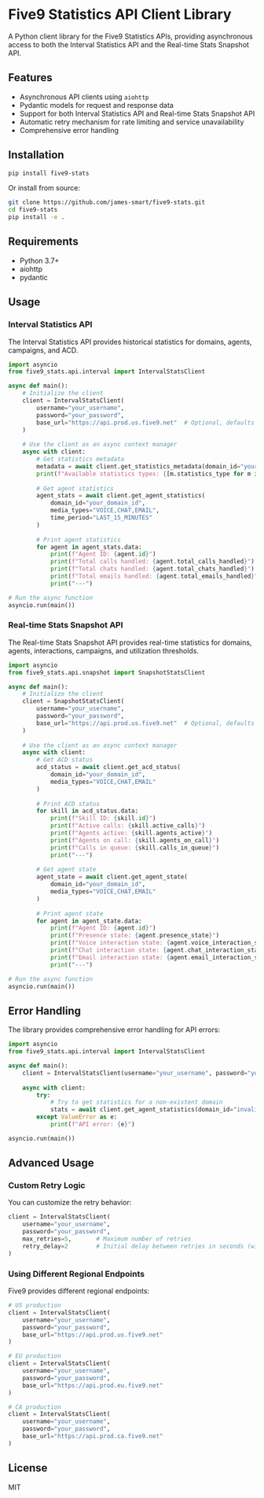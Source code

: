 # Five9 Statistics API Client Library

A Python client library for the Five9 Statistics APIs, providing asynchronous access to both the Interval Statistics API and the Real-time Stats Snapshot API.

## Features

- Asynchronous API clients using `aiohttp`
- Pydantic models for request and response data
- Support for both Interval Statistics API and Real-time Stats Snapshot API
- Automatic retry mechanism for rate limiting and service unavailability
- Comprehensive error handling

## Installation

```bash
pip install five9-stats
```

Or install from source:

```bash
git clone https://github.com/james-smart/five9-stats.git
cd five9-stats
pip install -e .
```

## Requirements

- Python 3.7+
- aiohttp
- pydantic

## Usage

### Interval Statistics API

The Interval Statistics API provides historical statistics for domains, agents, campaigns, and ACD.

```python
import asyncio
from five9_stats.api.interval import IntervalStatsClient

async def main():
    # Initialize the client
    client = IntervalStatsClient(
        username="your_username",
        password="your_password",
        base_url="https://api.prod.us.five9.net"  # Optional, defaults to US production
    )
    
    # Use the client as an async context manager
    async with client:
        # Get statistics metadata
        metadata = await client.get_statistics_metadata(domain_id="your_domain_id")
        print(f"Available statistics types: {[m.statistics_type for m in metadata.items]}")
        
        # Get agent statistics
        agent_stats = await client.get_agent_statistics(
            domain_id="your_domain_id",
            media_types="VOICE,CHAT,EMAIL",
            time_period="LAST_15_MINUTES"
        )
        
        # Print agent statistics
        for agent in agent_stats.data:
            print(f"Agent ID: {agent.id}")
            print(f"Total calls handled: {agent.total_calls_handled}")
            print(f"Total chats handled: {agent.total_chats_handled}")
            print(f"Total emails handled: {agent.total_emails_handled}")
            print("---")

# Run the async function
asyncio.run(main())
```

### Real-time Stats Snapshot API

The Real-time Stats Snapshot API provides real-time statistics for domains, agents, interactions, campaigns, and utilization thresholds.

```python
import asyncio
from five9_stats.api.snapshot import SnapshotStatsClient

async def main():
    # Initialize the client
    client = SnapshotStatsClient(
        username="your_username",
        password="your_password",
        base_url="https://api.prod.us.five9.net"  # Optional, defaults to US production
    )
    
    # Use the client as an async context manager
    async with client:
        # Get ACD status
        acd_status = await client.get_acd_status(
            domain_id="your_domain_id",
            media_types="VOICE,CHAT,EMAIL"
        )
        
        # Print ACD status
        for skill in acd_status.data:
            print(f"Skill ID: {skill.id}")
            print(f"Active calls: {skill.active_calls}")
            print(f"Agents active: {skill.agents_active}")
            print(f"Agents on call: {skill.agents_on_call}")
            print(f"Calls in queue: {skill.calls_in_queue}")
            print("---")
        
        # Get agent state
        agent_state = await client.get_agent_state(
            domain_id="your_domain_id",
            media_types="VOICE,CHAT,EMAIL"
        )
        
        # Print agent state
        for agent in agent_state.data:
            print(f"Agent ID: {agent.id}")
            print(f"Presence state: {agent.presence_state}")
            print(f"Voice interaction state: {agent.voice_interaction_state}")
            print(f"Chat interaction state: {agent.chat_interaction_state}")
            print(f"Email interaction state: {agent.email_interaction_state}")
            print("---")

# Run the async function
asyncio.run(main())
```

## Error Handling

The library provides comprehensive error handling for API errors:

```python
import asyncio
from five9_stats.api.interval import IntervalStatsClient

async def main():
    client = IntervalStatsClient(username="your_username", password="your_password")
    
    async with client:
        try:
            # Try to get statistics for a non-existent domain
            stats = await client.get_agent_statistics(domain_id="invalid_domain_id")
        except ValueError as e:
            print(f"API error: {e}")

asyncio.run(main())
```

## Advanced Usage

### Custom Retry Logic

You can customize the retry behavior:

```python
client = IntervalStatsClient(
    username="your_username",
    password="your_password",
    max_retries=5,       # Maximum number of retries
    retry_delay=2        # Initial delay between retries in seconds (will use exponential backoff)
)
```

### Using Different Regional Endpoints

Five9 provides different regional endpoints:

```python
# US production
client = IntervalStatsClient(
    username="your_username",
    password="your_password",
    base_url="https://api.prod.us.five9.net"
)

# EU production
client = IntervalStatsClient(
    username="your_username",
    password="your_password",
    base_url="https://api.prod.eu.five9.net"
)

# CA production
client = IntervalStatsClient(
    username="your_username",
    password="your_password",
    base_url="https://api.prod.ca.five9.net"
)
```

## License

MIT